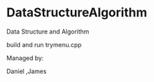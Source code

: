 # DataStructureAlgorithm
Data Structure and Algorithm


build and run trymenu.cpp


Managed by:


Daniel
,James

